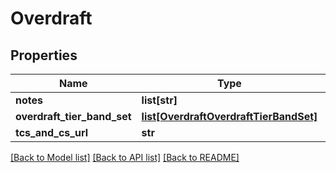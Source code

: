 # Overdraft

## Properties
Name | Type | Description | Notes
------------ | ------------- | ------------- | -------------
**notes** | **list[str]** |  | [optional] 
**overdraft_tier_band_set** | [**list[OverdraftOverdraftTierBandSet]**](OverdraftOverdraftTierBandSet.md) |  | [optional] 
**tcs_and_cs_url** | **str** |  | [optional] 

[[Back to Model list]](../README.md#documentation-for-models) [[Back to API list]](../README.md#documentation-for-api-endpoints) [[Back to README]](../README.md)



